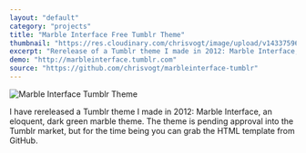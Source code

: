 ```yaml
---
layout: "default"
category: "projects"
title: "Marble Interface Free Tumblr Theme"
thumbnail: "https://res.cloudinary.com/chrisvogt/image/upload/v1433759656/chrisvogt-me/thumb/marble-interface.png"
excerpt: "Rerelease of a Tumblr theme I made in 2012: Marble Interface, an eloquent, dark green marble theme. The theme is pending approval into the Tumblr market, but for the time being you can grab the HTML template from GitHub."
demo: "http://marbleinterface.tumblr.com"
source: "https://github.com/chrisvogt/marbleinterface-tumblr"
---
```


<div class="col-xs-12 col-md-4 pull-right">
  <img src="http://i.imgur.com/GgxhP5s.gif" class="img img-responsive" alt="Marble Interface Tumblr Theme">
</div>

I have rereleased a Tumblr theme I made in 2012: Marble Interface, an eloquent, dark green marble theme. The theme is pending approval into the Tumblr market, but for the time being you can grab the HTML template from GitHub.
